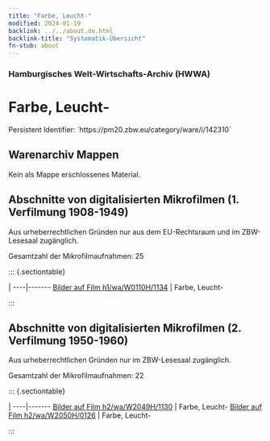 ```yaml
---
title: "Farbe, Leucht-"
modified: 2024-01-19
backlink: ../../about.de.html
backlink-title: "Systematik-Übersicht"
fn-stub: about
---
```


### Hamburgisches Welt-Wirtschafts-Archiv (HWWA)

# Farbe, Leucht-

<div class="hint">Persistent Identifier: `https://pm20.zbw.eu/category/ware/i/142310`</div>







## Warenarchiv Mappen





Kein als Mappe erschlossenes Material.



<a id="filmsections" />

## Abschnitte von digitalisierten Mikrofilmen (1. Verfilmung 1908-1949)

<p>Aus urheberrechtlichen Gründen nur aus dem EU-Rechtsraum und im ZBW-Lesesaal zugänglich.</p>


<p>Gesamtzahl der Mikrofilmaufnahmen: 25</p>





::: {.sectiontable}

 | 
----|-------
<a class="btn" href="https://pm20.zbw.eu/film/h1/wa/W0110H/1134" rel="nofollow">Bilder auf Film h1/wa/W0110H/1134</a> | Farbe, Leucht-


:::




## Abschnitte von digitalisierten Mikrofilmen (2. Verfilmung 1950-1960)

<p>Aus urheberrechtlichen Gründen nur im ZBW-Lesesaal zugänglich.</p>


<p>Gesamtzahl der Mikrofilmaufnahmen: 22</p>





::: {.sectiontable}

 | 
----|-------
<a class="btn" href="https://pm20.zbw.eu/film/h2/wa/W2049H/1130" rel="nofollow">Bilder auf Film h2/wa/W2049H/1130</a> | Farbe, Leucht-
<a class="btn" href="https://pm20.zbw.eu/film/h2/wa/W2050H/0126" rel="nofollow">Bilder auf Film h2/wa/W2050H/0126</a> | Farbe, Leucht-


:::
















